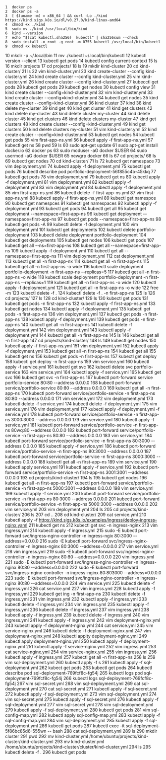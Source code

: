     1  docker ps
    2  docker ps -a
    3  [ $(uname -m) = x86_64 ] && curl -Lo ./kind https://kind.sigs.k8s.io/dl/v0.27.0/kind-linux-amd64
    4  chmod +x ./kind
    5  sudo mv ./kind /usr/local/bin/kind
    6  kind --version
    7  echo "$(cat kubectl.sha256)  kubectl" | sha256sum --check
    8  sudo install -o root -g root -m 0755 kubectl /usr/local/bin/kubectl
    9  chmod +x kubectl
   10  mkdir -p ~/.local/bin
   11  mv ./kubectl ~/.local/bin/kubectl
   12  kubectl version --client
   13  kubectl get pods
   14  kubectl config current-context
   15  ls
   16  mkdir projects
   17  cd projects/
   18  ls
   19  mkdir kind-cluster
   20  cd kind-cluster/
   21  ls
   22  vim kind-cluster.yml
   23  kind create-cluster --config kind-cluster.yml 
   24  kind create cluster --config kind-cluster.yml 
   25  vim kind-cluster.yml
   26  kind create cluster --config kind-cluster.yml 
   27  kubecctl get pods
   28  kubectl get pods
   29  kubectl get nodes
   30  kubectl config view
   31  kind create cluster --config=kind-cluster.yml 
   32  vim kind-cluster.yml
   33  kind create cluster --config=kind-cluster.yml 
   34  kubectl get nodes
   35  kind create cluster --config=kind-cluster.yml 
   36  kind cluster
   37  kind 
   38  kind delete my-cluster
   39  kind get
   40  kind get cluster
   41  kind get clusters
   42  kind delete my-cluster
   43  kind delete cluster my-cluster
   44  kind delete cluster
   45  kind get clusters
   46  kind delete clusters my-cluster
   47  kind get clusters
   48  kind create cluster --config=kind-cluster.yml 
   49  kind get clusters
   50  kind delete clusters my-cluster
   51  vim kind-cluster.yml
   52  kind create cluster --config=kind-cluster.yml 
   53  kubectl get nodes
   54  kubectl get pods
   55  vim first-app-ns.yml
   56  kubectl apply -f first-app-ns.yml 
   57  kubectl get ns
   58  pwd
   59  ls
   60  sudo apt-get update
   61  sudo apt-get install docker.io
   62  docker ps
   63  sudo moduser -aG docker $USER
   64  sudo usermod -aG docker $USER
   65  newgrp docker
   66  ls
   67  cd projects/
   68  ls
   69  kubectl get nodes
   70  cd kind-cluster/
   71  ls
   72  kubectl get namespace
   73  vim deployment.yml
   74  kubectl apply -f deployment.yml 
   75  kubectl get pods
   76  kubectl describe pod portfolio-deployment-56f855c4b-45kkq
   77  kubectl get pods
   78  vim deployment.yml
   79  kubectl get ns
   80  kubectl apply -f deployment.yml 
   81  vim deployment.yml
   82  kubectl apply -f deployment.yml 
   83  vim deployment.yml
   84  kubectl apply -f deployment.yml 
   85  vim first-app-ns.yml 
   86  kubectl delete -f first-app-ns.yml 
   87  vim first-app-ns.yml 
   88  kubectl apply -f first-app-ns.yml 
   89  kubectl get namespce
   90  kubectl get namespces
   91  kubectl get namespaces
   92  kubectl apply -f deployment.yml 
   93  kubectl get pods
   94  kubectl get all
   95  kubect get deployment --namespace=first-app-ns
   96  kubectl get deployment --namespace=first-app-ns
   97  kubectl get pods --namespace=first-app-ns
   98  kubectl get pods -A
   99  kubectl delete -f deployment.yml 
  100  vim deployment.yml 
  101  kubectl get deployments
  102  kubectl delete portfolio-deployment
  103  kubectl delete deployment portfolio-deployment
  104  kubectl get deployments
  105  kubectl get nodes
  106  kubectl get pods
  107  kubectl get all --ns=first-app-ns
  108  kubectl get all --namespace=first-app-ns
  109  kubectl apply -f deployment.yml 
  110  kubectl get all --namespace=first-app-ns
  111  vim deployment.yml 
  112  cat deployment.yml 
  113  kubectl get all -n first-app-nx
  114  kubectl get all -n first-app-ns
  115  kubectl get all -n first-app-ns -o wide
  116  kubectl scale deployment portfolio-deployment -n first-app-ns --replicas=5
  117  kubectl get all -n first-app-ns -o wide
  118  kubectl scale deployment portfolio-deployment -n first-app-ns --replicas=1
  119  kubectl get all -n first-app-ns -o wide
  120  kubectl apply -f deployment.yml 
  121  kubectl get all -n first-app-ns -o wide
  122  free -m
  123  kubectl delete -f .
  124  kubectl delete -f . -n first-app-ns
  125  ls
  126  cd projects/
  127  ls
  128  cd kind-cluster/
  129  ls
  130  kubectl get pods
  131  kubectl get pods -n first-app-ns
  132  kubectl apply -f first-app-ns.yml 
  133  kubectl get nodes
  134  kubectl apply -f deployment.yml 
  135  kubectl get pods -n first-app-ns
  136  vim deployment.yml 
  137  kubectl get pods -n first-app-ns
  138  kubectl apply -f deployment.yml 
  139  kubectl get pods -n first-app-ns
  140  kubectl get all -n first-app-ns
  141  kubectl delete -f deployment.yml 
  142  vim deployment.yml 
  143  kubectl apply -f deployment.yml 
  144  kubectl get all -n first-app-ns
  145  ls
  146  kubectl get all -n first-app
  147  cd projects/kind-cluster/
  148  ls
  149  kubectl get nodes
  150  kubectl apply -f first-app-ns.yml 
  151  vim deployment.yml 
  152  kubectl apply -f deployment.yml 
  153  kubectl get all -n first-ap-ns
  154  kubectl get all
  155  kubectl get ns
  156  kubectl get pods -n first-app-ns
  157  kubectl get deploy
  158  kubectl get deploy -n first-app-ns
  159  vim service.yml
  160  kubectl apply -f service.yml 
  161  kubectl get svc
  162  kubectl delete svc portfolio-service
  163  vim service.yml 
  164  kubectl apply -f service.yml 
  165  kubectl get svc
  166  kubectl get svc -n first-app-ns
  167  kubectl port-forward service portfolio-service 80:80 --address 0.0.0.0
  168  kubectl port-forward service/portfolio-service 80:80 --address 0.0.0.0
  169  kubectl get all -n first-app-ns
  170  kubectl port-forward service/portfolio-service -n first-app-ns 80:80 --address 0.0.0.0
  171  vim service.yml 
  172  vim deployment.yml 
  173  kubectl delete -f service.yml 
  174  kubectl delete -f deployment.yml 
  175  vim service.yml 
  176  vim deployment.yml 
  177  kubectl apply -f deployment.yml -f service.yml 
  178  kubectl port-forward service/portfolio-service -n first-app-ns 3000:3000 --address 0.0.0.0
  179  vim service.yml 
  180  kubectl apply -f service.yml 
  181  kubectl port-forward service/portfolio-service -n first-app-ns 80wq:80 --address 0.0.0.0
  182  kubectl port-forward service/portfolio-service -n first-app-ns 80:80 --address 0.0.0.0
  183  vim service.yml 
  184  kubectl port-forward service/portfolio-service -n first-app-ns 80:3000 --address 0.0.0.0
  185  kubectl apply -f service.yml 
  186  kubectl port-forward service/portfolio-service -n first-app-ns 80:3000 --address 0.0.0.0
  187  kubectl port-forward service/portfolio-service -n first-app-ns 3000:3000 --address 0.0.0.0
  188  kubectl get all -n first-app-ns
  189  vim service.yml 
  190  kubectl apply service.yml 
  191  kubectl apply -f service.yml
  192  kubectl port-forward service/portfolio-service -n first-app-ns 3001:3001 --address 0.0.0.0
  193  cd projects/kind-cluster/
  194  ls
  195  kubectl get nodes
  196  kubectl get all -n first-app-ns
  197  kubectl port-forward service/portfolio-service -n first-app-ns 5000:3001 --address 0.0.0.0
  198  vim service.yml 
  199  kubectl apply -f service.yml 
  200  kubectl port-forward service/portfolio-service -n first-app-ns 80:3000 --address 0.0.0.0
  201  kubectl port-forward service/portfolio-service -n first-app-ns 5000:3000 --address 0.0.0.0
  202  vim service.yml 
  203  vim deployment.yml 
  204  ls
  205  cd projects/kind-cluster/
  206  ls
  207  cd ..
  208  cd kind-cluster/
  209  cat service.yml 
  210  kubectl apply -f https://kind.sigs.k8s.io/examples/ingress/deploy-ingress-nginx.yaml
  211  kubectl get ns
  212  kubectl get svc -n ingress-nginx
  213  vim ingress.yml
  214  kubectl apply -f ingress.yml 
  215  sudo -E kubectl port-forward svc/ingress-nginx-controller -n ingress-ngix 80:3000 --address=0.0.0.0
  216  sudo -E kubectl port-forward svc/ingress-nginx-controller -n ingress-nginx 80:3000 --address=0.0.0.0
  217  vim service.yml 
  218  vim ingress.yml 
  219  sudo -E kubectl port-forward svc/ingress-nginx-controller -n ingress-nginx 80:80 --address=0.0.0.0
  220  vim ingress.yml 
  221  sudo -E kubectl port-forward svc/ingress-nginx-controller -n ingress-nginx 80:80 --address=0.0.0.0
  222  sudo -E kubectl port-forward svc/ingress-nginx-controller -n ingress-nginx 80:803000 --address=0.0.0.0
  223  sudo -E kubectl port-forward svc/ingress-nginx-controller -n ingress-nginx 80:80 --address=0.0.0.0
  224  vim service.yml 
  225  kubectl delete -f ingress.yml 
  226  cat service.yml 
  227  vim ingress.yml
  228  kubectl apply -f ingress.yml 
  229  kubectl get ing -n first-app-ns
  230  kubectl delete -f ingress.yml 
  231  vim ingress.yml 
  232  kubectl apply -f ingress.yml 
  233  kubectl delete -f ingress.yml 
  234  vim ingress.yml 
  235  kubectl apply -f ingress.yml 
  236  kubectl delete -f ingress.yml 
  237  vim ingress.yml 
  238  kubectl apply -f ingress.yml 
  239  kubectl delete -f ingress.yml 
  240  vim ingress.yml 
  241  kubectl apply -f ingress.yml 
  242  vim deployment-nginx.yml 
  243  kubectl apply -f deployment-nginx.yml 
  244  cat service.yml 
  245  vim service-nginx.yml
  246  kubectl delete -f deployment-nginx.yml 
  247  vim deployment-nginx.yml 
  248  kubectl applty deployment-nginx.yml 
  249  kubectl apply deployment-nginx.yml 
  250  kubectl apply -f deployment-nginx.yml 
  251  kubectl apply -f service-nginx.yml 
  252  vim ingress.yml 
  253  cat service-nginx.yml 
  254  vim service-nginx.yml 
  255  vim ingress.yml 
  256  kubectl apply -f ingress.yml 
  257  kubectl get all -n first-app-ns
  258  ls
  259  vim sql-deployment.yml
  260  kubectl apply -f s
  261  kubectl apply -f sql-deployment.yml 
  262  kubect get pods
  263  kubectl get pods
  264  kubectl describe pod sql-deployment-769fcf8c-fg54j
  265  kubectl logs pod sql-deployment-769fcf8c-fg54j
  266  kubectl logs sql-deployment-769fcf8c-fg54j
  267  vim sql-secret.yml
  268  vim sql-deployment.yml 
  269  cat sql-deployment.yml 
  270  cat sql-secret.yml 
  271  kubectl apply -f sql-secret.yml 
  272  kubectl apply -f sql-deployment.yml 
  273  vim sql-deployment.yml 
  274  vim sql-secret.yml 
  275  kubectl apply -f sql-secret.yml 
  276  kubectl apply -f sql-deployment.yml 
  277  vim sql-secret.yml 
  278  vim sql-deployment.yml 
  279  kubectl apply -f sql-deployment.yml 
  280  kubectl get pods
  281  vim sql-config-map.yml
  282  kubectl apply sql-config-map.yml 
  283  kubectl apply -f sql-config-map.yml 
  284  vim sql-deployment.yml 
  285  kubectl apply -f sql-deployment.yml 
  286  kubectl get pods
  287  kubectl exec -it sql-deployment-5f86bc85d6-555wn -- bash
  288  cat sql-deployment.yml 
  289  ls
  290  mkdir cluster
  291  pwd
  292  mv kind-cluster.yml /home/ubuntu/projects/kind-cluster/kind-cluster.yml
  293  mv kind-cluster.yml /home/ubuntu/projects/kind-cluster/cluster/kind-cluster.yml
  294  ls
  295  kubectl delete -f .
  296  kubectl get pods
